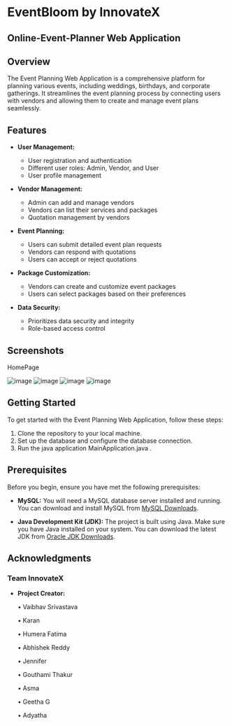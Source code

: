 # EventBloom by InnovateX
## Online-Event-Planner Web Application

## Overview

The Event Planning Web Application is a comprehensive platform for planning various events, including weddings, birthdays, and corporate gatherings. It streamlines the event planning process by connecting users with vendors and allowing them to create and manage event plans seamlessly.

## Features

- **User Management:**
  - User registration and authentication
  - Different user roles: Admin, Vendor, and User
  - User profile management

- **Vendor Management:**
  - Admin can add and manage vendors
  - Vendors can list their services and packages
  - Quotation management by vendors

- **Event Planning:**
  - Users can submit detailed event plan requests
  - Vendors can respond with quotations
  - Users can accept or reject quotations

- **Package Customization:**
  - Vendors can create and customize event packages
  - Users can select packages based on their preferences

- **Data Security:**
  - Prioritizes data security and integrity
  - Role-based access control

## Screenshots
HomePage

![image](https://github.com/VAIBHAVSRIVAST12/Online-Event-Planner-InnovateX/assets/82218547/b7dea3b9-a328-4cda-bfab-82740614aff9)
![image](https://github.com/VAIBHAVSRIVAST12/Online-Event-Planner-InnovateX/assets/82218547/af6cdb3c-3094-4db2-b631-b91371860f17)
![image](https://github.com/VAIBHAVSRIVAST12/Online-Event-Planner-InnovateX/assets/82218547/ad347a88-4b59-4472-9134-80f41871648f)
![image](https://github.com/VAIBHAVSRIVAST12/Online-Event-Planner-InnovateX/assets/82218547/3f06e440-474d-47aa-9584-532a3697db8d)


## Getting Started

To get started with the Event Planning Web Application, follow these steps:

1. Clone the repository to your local machine.
2. Set up the database and configure the database connection.
3. Run the java application MainApplication.java .

   
## Prerequisites

Before you begin, ensure you have met the following prerequisites:

- **MySQL:** You will need a MySQL database server installed and running. You can download and install MySQL from [MySQL Downloads](https://dev.mysql.com/downloads/).

- **Java Development Kit (JDK):** The project is built using Java. Make sure you have Java installed on your system. You can download the latest JDK from [Oracle JDK Downloads](https://www.oracle.com/java/technologies/javase-downloads.html).

## Acknowledgments
### Team InnovateX
- **Project Creator:**
  
  • Vaibhav Srivastava
  
  • Karan
  
  • Humera Fatima
  
  • Abhishek Reddy
  
  • Jennifer
  
  • Gouthami Thakur
  
  • Asma
  
  • Geetha G
  
  • Adyatha
